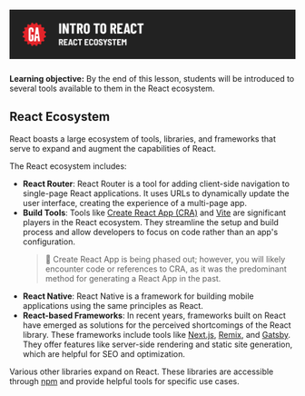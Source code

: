 # ![Intro to React - React Ecosystem](./assets/hero.png)

**Learning objective:** By the end of this lesson, students will be introduced to several tools available to them in the React ecosystem.

## React Ecosystem

React boasts a large ecosystem of tools, libraries, and frameworks that serve to expand and augment the capabilities of React.

The React ecosystem includes:

- **React Router**: React Router is a tool for adding client-side navigation to single-page React applications. It uses URLs to dynamically update the user interface, creating the experience of a multi-page app.
- **Build Tools**: Tools like [Create React App (CRA)](https://create-react-app.dev/) and [Vite](https://vitejs.dev/) are significant players in the React ecosystem. They streamline the setup and build process and allow developers to focus on code rather than an app's configuration.
  > 🧠 Create React App is being phased out; however, you will likely encounter code or references to CRA, as it was the predominant method for generating a React App in the past.
- **React Native**: React Native is a framework for building mobile applications using the same principles as React.
- **React-based Frameworks**: In recent years, frameworks built on React have emerged as solutions for the perceived shortcomings of the React library. These frameworks include tools like [Next.js](https://nextjs.org/), [Remix](https://remix.run/), and [Gatsby](https://www.gatsbyjs.com/). They offer features like server-side rendering and static site generation, which are helpful for SEO and optimization.

Various other libraries expand on React. These libraries are accessible through [npm](https://www.npmjs.com/) and provide helpful tools for specific use cases.
